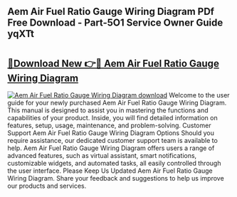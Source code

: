 ## Aem Air Fuel Ratio Gauge Wiring Diagram PDf Free Download - Part-5O1 Service Owner Guide yqXTt

# <h2><a href="http://dfszyqg.blite.top/?on=Aem+Air+Fuel+Ratio+Gauge+Wiring+Diagram">🔗Download New 👉🔴 Aem Air Fuel Ratio Gauge Wiring Diagram</a></h2>

[![Aem Air Fuel Ratio Gauge Wiring Diagram download](https://i.imgur.com/lujVjoI.png)](http://dfszyqg.blite.top/?on=Aem+Air+Fuel+Ratio+Gauge+Wiring+Diagram)
Welcome to the user guide for your newly purchased Aem Air Fuel Ratio Gauge Wiring Diagram. This manual is designed to assist you in mastering the functions and capabilities of your product. Inside, you will find detailed information on features, setup, usage, maintenance, and problem-solving. Customer Support Aem Air Fuel Ratio Gauge Wiring Diagram Options Should you require assistance, our dedicated customer support team is available to help. Aem Air Fuel Ratio Gauge Wiring Diagram offers users a range of advanced features, such as virtual assistant, smart notifications, customizable widgets, and automated tasks, all easily controlled through the user interface. Please Keep Us Updated Aem Air Fuel Ratio Gauge Wiring Diagram. Share your feedback and suggestions to help us improve our products and services.
